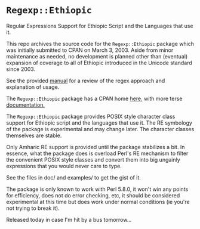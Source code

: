 # `Regexp::Ethiopic`
Regular Expressions Support for Ethiopic Script and the Languages that use it.

This repo archives the source code for the `Regexp::Ethiopic` package which was
initially submitted to CPAN on March 3, 2003. Aside from minor maintenance
as needed, no development is planned other than (eventual) expansion of
coverage to all of Ethiopic introduced in the Unicode standard since 2003.

See the provided [manual](https://htmlpreview.github.io/?https://github.com/dyacob/Regexp-Ethiopic/blob/main/doc/index.html) for 
a review of the regex approach and explanation of usage.

The `Regexp::Ethiopic` package has a CPAN home [here.](https://metacpan.org/dist/Regexp-Ethiopic) with
more terse [documentation.](https://metacpan.org/pod/Regexp::Ethiopic)

The `Regexp::Ethiopic` package provides POSIX style character class
support for Ethiopic script and the languages that use it.  The
RE symbology of the package is experimental and may change later.
The character classes themselves are stable.

Only Amharic RE support is provided until the package stabilizes
a bit.  In essence, what the package does is overload Perl's RE
mechanism to filter the convenient POSIX style classes and
convert them into big ungainly expressions that you would never
care to type.

See the files in doc/ and examples/ to get the gist of it.

The package is only known to work with Perl 5.8.0, it won't win
any points for efficiency, does not do error checking, etc, it
should be considered experimental at this time but does work
under normal conditions (ie you're not trying to break it).

Released today in case I'm hit by a bus tomorrow...
